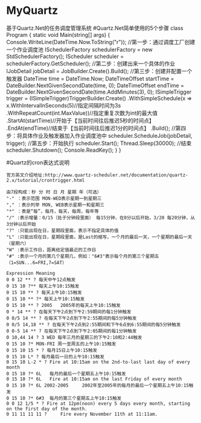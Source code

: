 ﻿# MyQuartz
基于Quartz.Net的任务调度管理系统
#Quartz.Net简单使用的5个步骤
 class Program
{
    static void Main(string[] args)
    {
        Console.WriteLine(DateTime.Now.ToString("r"));
        //第一步：通过调度工厂创建一个作业调度池
        ISchedulerFactory schedulerFactory = new StdSchedulerFactory();
        IScheduler scheduler = schedulerFactory.GetScheduler();
        //第二步：创建出来一个具体的作业
        IJobDetail jobDetail = JobBuilder.Create<TestJob>().Build();
        //第三步：创建并配置一个触发器
        DateTime time = DateTime.Now;
        DateTimeOffset startTime = DateBuilder.NextGivenSecondDate(time, 0);
        DateTimeOffset endTime = DateBuilder.NextGivenSecondDate(time.AddMinutes(3), 0);
        ISimpleTrigger trigger = (ISimpleTrigger)TriggerBuilder.Create()
            .WithSimpleSchedule(x => x.WithIntervalInSeconds(5)//指定间隔时间为3s
            .WithRepeatCount(int.MaxValue))//指定重复次数为int的最大值
            .StartAt(startTime)//开始于【当前时间往后推迟5秒的时间点】
            .EndAt(endTime)//结束于【当前时间往后推迟1分的时间点】
            .Build();
        //第四步：将具体作业及触发器加入作业调度池中
        scheduler.ScheduleJob(jobDetail, trigger);
        //第五步：开始执行
        scheduler.Start();
        Thread.Sleep(30000);
        //结束
        scheduler.Shutdown();
        Console.ReadKey();
    }
}

#Quartz的cron表达式说明
    
    官方英文介绍地址:http://www.quartz-scheduler.net/documentation/quartz-2.x/tutorial/crontrigger.html
    
    由7段构成：秒 分 时 日 月 星期 年（可选）
    "-" ：表示范围 MON-WED表示星期一到星期三
    "," ：表示列举 MON, WEB表示星期一和星期三
    "*" ：表是“每”，每月，每天，每周，每年等
    "/" :表示增量：0/15（处于分钟段里面） 每15分钟，在0分以后开始，3/20 每20分钟，从3分钟以后开始
    "?" :只能出现在日，星期段里面，表示不指定具体的值
    "L" :只能出现在日，星期段里面，是Last的缩写，一个月的最后一天，一个星期的最后一天（星期六）
    "W" :表示工作日，距离给定值最近的工作日
    "#" :表示一个月的第几个星期几，例如："6#3"表示每个月的第三个星期五（1=SUN...6=FRI,7=SAT）
    
    Expression Meaning
    0 0 12 ** ? 每天中午12点触发
    0 15 10 ?** 每天上午10:15触发
    0 15 10 ** ? 每天上午10:15触发
    0 15 10 ** ?* 每天上午10:15触发
    0 15 10 ** ? 2005 	2005年的每天上午10:15触发
    0 * 14 ** ? 在每天下午2点到下午2:59期间的每1分钟触发
    0 0/5 14 ** ? 在每天下午2点到下午2:55期间的每5分钟触发
    0 0/5 14,18 ** ? 在每天下午2点到2:55期间和下午6点到6:55期间的每5分钟触发
    0 0-5 14 ** ? 在每天下午2点到下午2:05期间的每1分钟触发
    0 10,44 14 ? 3 WED 每年三月的星期三的下午2:10和2:44触发
    0 15 10 ?* MON-FRI 周一至周五的上午10:15触发
    0 15 10 15 * ? 每月15日上午10:15触发
    0 15 10 L* ? 每月最后一日的上午10:15触发
    0 15 10 L-2 * ? Fire at 10:15am on the 2nd-to-last last day of every month
    0 15 10 ?* 6L 	每月的最后一个星期五上午10:15触发
    0 15 10 ?* 6L 	Fire at 10:15am on the last Friday of every month
    0 15 10 ?* 6L 2002-2005 	2002年至2005年的每月的最后一个星期五上午10:15触发
    0 15 10 ?* 6#3 	每月的第三个星期五上午10:15触发
    0 0 12 1/5 * ? Fire at 12pm(noon) every 5 days every month, starting on the first day of the month.
    0 11 11 11 11 ? 	Fire every November 11th at 11:11am.
